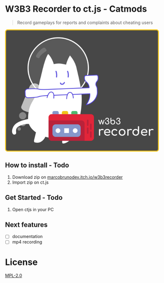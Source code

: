 # W3B3 Recorder to ct.js - Catmods
> Record gameplays for reports and complaints about cheating users

[![w3b3 Recorder to ct.js](w3b3.png "w3b3 Recorder to ct.js")](https://marcobrunodev.itch.io/w3b3recorder)

## How to install - Todo

1. Download zip on [marcobrunodev.itch.io/w3b3recorder](https://marcobrunodev.itch.io/w3b3recorder)
2. Import zip on ct.js
   
## Get Started - Todo

1. Open ctjs in your PC

## Next features
- [ ] documentation
- [ ] mp4 recording

# License
[MPL-2.0](https://www.mozilla.org/en-US/MPL/2.0)